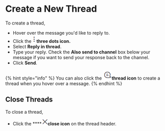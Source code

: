# Create a New Thread

To create a thread,

* Hover over the message you'd like to reply to.
* Click the <img src="../../../../.gitbook/assets/three-dot-icon.png" alt="" data-size="line">**three dots icon.**
* Select **Reply in thread**.
* Type your reply. Check the **Also send to channel** box below your message if you want to send your response back to the channel.
* Click **Send**.

{% hint style="info" %}
You can also click the <img src="../../../../.gitbook/assets/thread-icon (1).png" alt="" data-size="line">**thread icon** to create a thread when you hover over a message.
{% endhint %}

## Close Threads

To close a thread,

* Click the \*\*\*\* ![](../../../../.gitbook/assets/thread-close-icon.png)**close icon** on the thread header.
